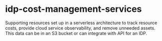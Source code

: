 # idp-cost-management-services
Supporting resources set up in a serverless architecture to track resource costs, provide cloud service observability, and remove unneeded assets.  This data can be in an S3 bucket or can integrate with API for an IDP.
